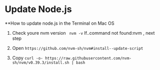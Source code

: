 # Update Node.js 

**How to update node.js in the Terminal on Mac OS
1. Check youre nvm version
``` nvm -v```
If..command not found:nvm , next step

2. Open ```https://github.com/nvm-sh/nvm#install--update-script```
3. Copy ``` curl -o- https://raw.githubusercontent.com/nvm-sh/nvm/v0.39.3/install.sh | bash ```
